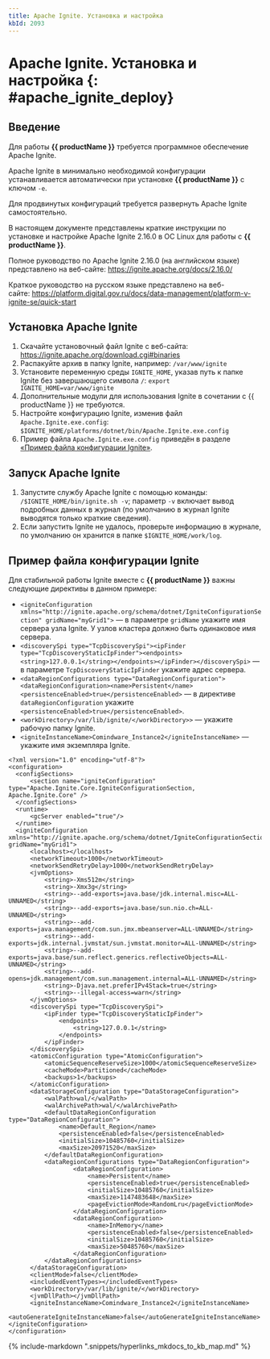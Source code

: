```yaml
---
title: Apache Ignite. Установка и настройка
kbId: 2093
---
```


# Apache Ignite. Установка и настройка {: #apache_ignite_deploy}

## Введение

Для работы **{{ productName }}** требуется программное обеспечение Apache Ignite.

Apache Ignite в минимально необходимой конфигурации устанавливается автоматически при установке **{{ productName }}** с ключом `-e`.

Для продвинутых конфигураций требуется развернуть Apache Ignite самостоятельно.

В настоящем документе представлены краткие инструкции по установке и настройке Apache Ignite 2.16.0 в ОС Linux для работы с **{{ productName }}**.

Полное руководство по Apache Ignite 2.16.0 (на английском языке) представлено на веб-сайте: <https://ignite.apache.org/docs/2.16.0/>

Краткое руководство на русском языке представлено на веб-сайте: <https://platform.digital.gov.ru/docs/data-management/platform-v-ignite-se/quick-start>

## Установка Apache Ignite

1. Скачайте установочный файл Ignite с веб-сайта: <https://ignite.apache.org/download.cgi#binaries>
2. Распакуйте архив в папку Ignite, например: `/var/www/ignite`
3. Установите переменную среды `IGNITE_HOME`, указав путь к папке Ignite без завершающего символа `/`: `export IGNITE_HOME=var/www/ignite`
4. Дополнительные модули для использования Ignite в сочетании с {{ productName }} не требуются.
5. Настройте конфигурацию Ignite, изменив файл `Apache.Ignite.exe.config`: `$IGNITE_HOME/platforms/dotnet/bin/Apache.Ignite.exe.config`
6. Пример файла `Apache.Ignite.exe.config` приведён в разделе [«Пример файла конфигурации Ignite»](#3-пример-файла-конфигурации-ignite).

## Запуск Apache Ignite

1. Запустите службу Apache Ignite с помощью команды: `/$IGNITE_HOME/bin/ignite.sh -v`; параметр `-v` включает вывод подробных данных в журнал (по умолчанию в журнал Ignite выводятся только краткие сведения).
2. Если запустить Ignite не удалось, проверьте информацию в журнале, по умолчанию он хранится в папке `$IGNITE_HOME/work/log`.

## Пример файла конфигурации Ignite

Для стабильной работы Ignite вместе с **{{ productName }}** важны следующие директивы в данном примере:

- `<igniteConfiguration xmlns="http://ignite.apache.org/schema/dotnet/IgniteConfigurationSection" gridName="myGrid1">` — в параметре `gridName` укажите имя сервера узла Ignite. У узлов кластера должно быть одинаковое имя сервера.
- `<discoverySpi type="TcpDiscoverySpi"><ipFinder type="TcpDiscoveryStaticIpFinder"><endpoints> <string>127.0.0.1</string></endpoints></ipFinder></discoverySpi>` — в параметре `TcpDiscoveryStaticIpFinder` укажите адрес сервера.
- `<dataRegionConfigurations type="DataRegionConfiguration"> <dataRegionConfiguration><name>Persistent</name><persistenceEnabled>true</persistenceEnabled>` — в директиве `dataRegionConfiguration` укажите `<persistenceEnabled>true</persistenceEnabled>`.
- `<workDirectory>/var/lib/ignite/</workDirectory>>` — укажите рабочую папку Ignite.
- `<igniteInstanceName>Comindware_Instance2</igniteInstanceName>` — укажите имя экземпляра Ignite.

```
<?xml version="1.0" encoding="utf-8"?>   
<configuration>   
  <configSections>   
      <section name="igniteConfiguration" type="Apache.Ignite.Core.IgniteConfigurationSection, Apache.Ignite.Core" />   
  </configSections>   
  <runtime>   
      <gcServer enabled="true"/>   
  </runtime>   
  <igniteConfiguration xmlns="http://ignite.apache.org/schema/dotnet/IgniteConfigurationSection" gridName="myGrid1">   
      <localhost></localhost>   
      <networkTimeout>1000</networkTimeout>   
      <networkSendRetryDelay>1000</networkSendRetryDelay>   
      <jvmOptions>   
          <string>-Xms512m</string>   
          <string>-Xmx3g</string>   
          <string>--add-exports=java.base/jdk.internal.misc=ALL-UNNAMED</string>   
          <string>--add-exports=java.base/sun.nio.ch=ALL-UNNAMED</string>   
          <string>--add-exports=java.management/com.sun.jmx.mbeanserver=ALL-UNNAMED</string>   
          <string>--add-exports=jdk.internal.jvmstat/sun.jvmstat.monitor=ALL-UNNAMED</string>   
          <string>--add-exports=java.base/sun.reflect.generics.reflectiveObjects=ALL-UNNAMED</string>   
          <string>--add-opens=jdk.management/com.sun.management.internal=ALL-UNNAMED</string>   
          <string>-Djava.net.preferIPv4Stack=true</string>   
          <string>--illegal-access=warn</string>   
      </jvmOptions>   
      <discoverySpi type="TcpDiscoverySpi">   
          <ipFinder type="TcpDiscoveryStaticIpFinder">   
              <endpoints>   
                  <string>127.0.0.1</string>   
              </endpoints>   
          </ipFinder>   
      </discoverySpi>   
      <atomicConfiguration type="AtomicConfiguration">   
          <atomicSequenceReserveSize>1000</atomicSequenceReserveSize>   
          <cacheMode>Partitioned</cacheMode>   
          <backups>1</backups>   
      </atomicConfiguration>   
      <dataStorageConfiguration type="DataStorageConfiguration">   
          <walPath>wal/</walPath>   
          <walArchivePath>wal/</walArchivePath>   
          <defaultDataRegionConfiguration type="DataRegionConfiguration">   
              <name>Default_Region</name>   
              <persistenceEnabled>false</persistenceEnabled>   
              <initialSize>10485760</initialSize>   
              <maxSize>20971520</maxSize>   
          </defaultDataRegionConfiguration>   
          <dataRegionConfigurations type="DataRegionConfiguration">   
                  <dataRegionConfiguration>   
                      <name>Persistent</name>   
                      <persistenceEnabled>true</persistenceEnabled>   
                      <initialSize>10485760</initialSize>   
                      <maxSize>1147483648</maxSize>   
                      <pageEvictionMode>RandomLru</pageEvictionMode>   
                  </dataRegionConfiguration>   
                  <dataRegionConfiguration>   
                      <name>InMemory</name>   
                      <persistenceEnabled>false</persistenceEnabled>   
                      <initialSize>10485760</initialSize>   
                      <maxSize>50485760</maxSize>   
                  </dataRegionConfiguration>   
          </dataRegionConfigurations>   
      </dataStorageConfiguration>   
      <clientMode>false</clientMode>   
      <includedEventTypes></includedEventTypes>   
      <workDirectory>/var/lib/ignite/</workDirectory>   
      <jvmDllPath></jvmDllPath>   
      <igniteInstanceName>Comindware_Instance2</igniteInstanceName>   
      <autoGenerateIgniteInstanceName>false</autoGenerateIgniteInstanceName>   
</igniteConfiguration>   
</configuration>
```

{% include-markdown ".snippets/hyperlinks_mkdocs_to_kb_map.md" %}
